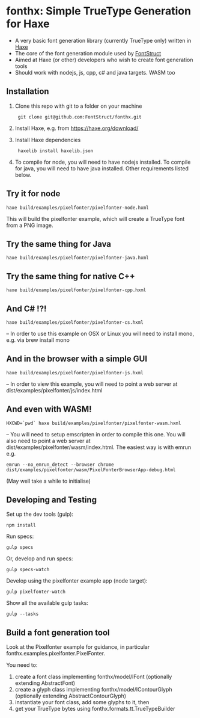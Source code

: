 # fonthx: Simple TrueType Generation for Haxe

* A very basic font generation library (currently TrueType only) written in [Haxe](https://haxe.org)
* The core of the font generation module used by [FontStruct](https://fontstruct.com) 
* Aimed at Haxe (or other) developers who wish to create font generation tools
* Should work with nodejs, js, cpp, c# and java targets. WASM too

## Installation

1. Clone this repo with git to a folder on your machine

        git clone git@github.com:FontStruct/fonthx.git

1. Install Haxe, e.g. from https://haxe.org/download/       
    
1. Install Haxe dependencies

        haxelib install haxelib.json
        
1. To compile for node, you will need to have nodejs installed. To compile for java, you will need to have java installed. Other requirements listed below.       
    
## Try it for node

    haxe build/examples/pixelfonter/pixelfonter-node.hxml
    
This will build the pixelfonter example, which will create a TrueType font from a PNG image.

## Try the same thing for Java

    haxe build/examples/pixelfonter/pixelfonter-java.hxml
    
## Try the same thing for native C++

    haxe build/examples/pixelfonter/pixelfonter-cpp.hxml    
    
## And C# !?!

    haxe build/examples/pixelfonter/pixelfonter-cs.hxml    

– In order to use this example on OSX or Linux you will need to install mono, e.g. via brew install mono

## And in the browser with a simple GUI

    haxe build/examples/pixelfonter/pixelfonter-js.hxml    

– In order to view this example, you will need to point a web server at dist/examples/pixelfonter/js/index.html

## And even with WASM!
    
    HXCWD=`pwd` haxe build/examples/pixelfonter/pixelfonter-wasm.hxml     

– You will need to setup emscripten in order to compile this one. You will also need to point a web server at dist/examples/pixelfonter/wasm/index.html. The easiest way is with emrun e.g.

    emrun --no_emrun_detect --browser chrome dist/examples/pixelfonter/wasm/PixelFonterBrowserApp-debug.html
    
(May well take a while to initialise)    
    
## Developing and Testing

Set up the dev tools (gulp):

    npm install
    
Run specs:

    gulp specs
    
Or, develop and run specs:

    gulp specs-watch
    
Develop using the pixelfonter example app (node target):     
    
    gulp pixelfonter-watch
    
Show all the available gulp tasks:

    gulp --tasks
    
## Build a font generation tool

Look at the Pixelfonter example for guidance, in particular fonthx.examples.pixelfonter.PixelFonter.

You need to:

1. create a font class implementing fonthx/model/IFont (optionally extending AbstractFont)
1. create a glyph class implementing fonthx/model/IContourGlyph (optionally extending AbstractContourGlyph)
1. instantiate your font class, add some glyphs to it, then
1. get your TrueType bytes using fonthx.formats.tt.TrueTypeBuilder

    

